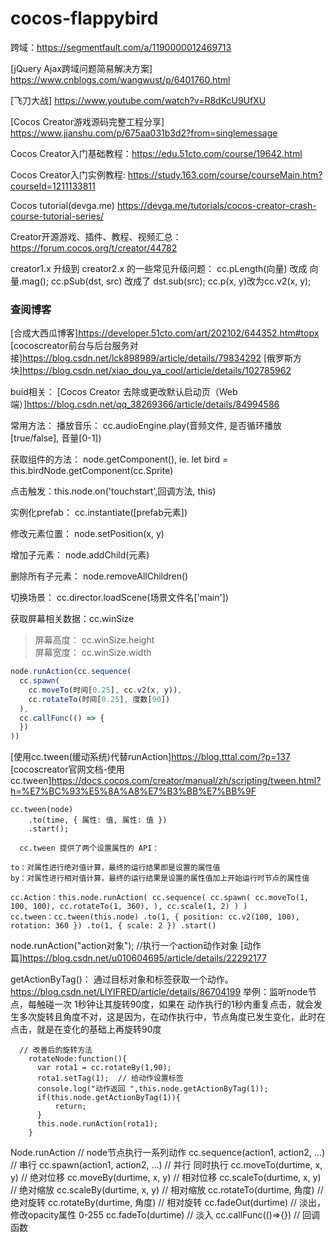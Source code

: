 # cocos-flappybird

跨域：https://segmentfault.com/a/1190000012469713

[jQuery Ajax跨域问题简易解决方案] https://www.cnblogs.com/wangwust/p/6401760.html

[飞刀大战] https://www.youtube.com/watch?v=R8dKcU9UfXU

[Cocos Creator游戏源码完整工程分享] https://www.jianshu.com/p/675aa031b3d2?from=singlemessage

Cocos Creator入门基础教程：https://edu.51cto.com/course/19642.html

Cocos Creator入门实例教程: https://study.163.com/course/courseMain.htm?courseId=1211133811

Cocos tutorial(devga.me) https://devga.me/tutorials/cocos-creator-crash-course-tutorial-series/

Creator开源游戏、插件、教程、视频汇总：https://forum.cocos.org/t/creator/44782

creator1.x 升级到 creator2.x 的一些常见升级问题：
  cc.pLength(向量) 改成 向量.mag();
  cc.pSub(dst, src) 改成了 dst.sub(src);
  cc.p(x, y)改为cc.v2(x, y);


### 查阅博客

  [合成大西瓜博客]<https://developer.51cto.com/art/202102/644352.htm#topx>
  [cocoscreator前台与后台服务对接]<https://blog.csdn.net/lck898989/article/details/79834292>
  [俄罗斯方块]<https://blog.csdn.net/xiao_dou_ya_cool/article/details/102785962>




  buid相关：
  [Cocos Creator 去除或更改默认启动页（Web端）]<https://blog.csdn.net/qq_38269366/article/details/84994586>


  常用方法：
  播放音乐： cc.audioEngine.play(音频文件, 是否循环播放[true/false], 音量[0-1])

  获取组件的方法： node.getComponent(), ie. let bird = this.birdNode.getComponent(cc.Sprite)  

 点击触发：this.node.on('touchstart',回调方法, this)  


 实例化prefab：  cc.instantiate([prefab元素])

 修改元素位置： node.setPosition(x, y)

 增加子元素： node.addChild(元素)

 删除所有子元素： node.removeAllChildren()

 切换场景： cc.director.loadScene(场景文件名['main'])

 获取屏幕相关数据：cc.winSize  
  > 屏幕高度： cc.winSize.height  
  > 屏幕宽度： cc.winSize.width

``` javascript
node.runAction(cc.sequence(
  cc.spawn(
    cc.moveTo(时间[0.25], cc.v2(x, y)),
    cc.rotateTo(时间[0.25], 度数[90])
  ),
  cc.callFunc(() => {
  })
))

```

[使用cc.tween(缓动系统)代替runAction]<https://blog.tttal.com/?p=137>
[cocoscreator官网文档-使用cc.tween]<https://docs.cocos.com/creator/manual/zh/scripting/tween.html?h=%E7%BC%93%E5%8A%A8%E7%B3%BB%E7%BB%9F>
```
cc.tween(node)
    .to(time, { 属性: 值, 属性: 值 })
    .start();

  cc.tween 提供了两个设置属性的 API：

to：对属性进行绝对值计算，最终的运行结果即是设置的属性值
by：对属性进行相对值计算，最终的运行结果是设置的属性值加上开始运行时节点的属性值

cc.Action：this.node.runAction( cc.sequence( cc.spawn( cc.moveTo(1, 100, 100), cc.rotateTo(1, 360), ), cc.scale(1, 2) ) )
cc.tween：cc.tween(this.node) .to(1, { position: cc.v2(100, 100), rotation: 360 }) .to(1, { scale: 2 }) .start()

```
node.runAction("action对象"); //执行一个action动作对象 [动作篇]<https://blog.csdn.net/u010604695/article/details/22292177>


getActionByTag()： 通过目标对象和标签获取一个动作。<https://blog.csdn.net/LIYIFRED/article/details/86704199>
举例：监听node节点，每触碰一次 1秒钟让其旋转90度，如果在 动作执行的1秒内重复点击，就会发生多次旋转且角度不对，这是因为，在动作执行中，节点角度已发生变化，此时在点击，就是在变化的基础上再旋转90度
```
  // 改善后的旋转方法
    rotateNode:function(){
      var rota1 = cc.rotateBy(1,90);
      rota1.setTag(1);  // 给动作设置标签
      console.log("动作返回 ",this.node.getActionByTag(1));
      if(this.node.getActionByTag(1)){ 
          return;
      }
      this.node.runAction(rota1);
    }

```


Node.runAction // node节点执行一系列动作
cc.sequence(action1, action2, ...) // 串行 
cc.spawn(action1, action2, ...) // 并行  同时执行
cc.moveTo(durtime, x, y) // 绝对位移
cc.moveBy(durtime, x, y) // 相对位移
cc.scaleTo(durtime, x, y) // 绝对缩放
cc.scaleBy(durtime, x, y) // 相对缩放
cc.rotateTo(durtime, 角度) // 绝对旋转
cc.rotateBy(durtime, 角度) // 相对旋转
cc.fadeOut(durtime) // 淡出， 修改opacity属性 0-255
cc.fadeTo(durtime) // 淡入
cc.callFunc(()=>{}) // 回调函数
